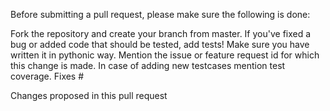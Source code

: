 Before submitting a pull request, please make sure the following is done:

Fork the repository and create your branch from master.
If you've fixed a bug or added code that should be tested, add tests!
Make sure you have written it in pythonic way.
Mention the issue or feature request id for which this change is made.
In case of adding new testcases mention test coverage.
Fixes #

Changes proposed in this pull request
